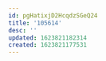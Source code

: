```yaml
---
id: pgHatixjD2HcqdzSGeQ24
title: '105614'
desc: ''
updated: 1623821182314
created: 1623821177531
---
```


